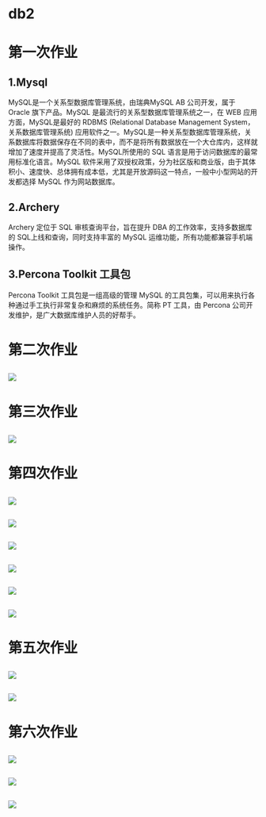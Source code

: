 # db2
# 第一次作业
## 1.Mysql
MySQL是一个关系型数据库管理系统，由瑞典MySQL AB 公司开发，属于 Oracle 旗下产品。MySQL 是最流行的关系型数据库管理系统之一，在 WEB 应用方面，MySQL是最好的 RDBMS (Relational Database Management System，关系数据库管理系统) 应用软件之一。MySQL是一种关系型数据库管理系统，关系数据库将数据保存在不同的表中，而不是将所有数据放在一个大仓库内，这样就增加了速度并提高了灵活性。MySQL所使用的 SQL 语言是用于访问数据库的最常用标准化语言。MySQL 软件采用了双授权政策，分为社区版和商业版，由于其体积小、速度快、总体拥有成本低，尤其是开放源码这一特点，一般中小型网站的开发都选择 MySQL 作为网站数据库。

## 2.Archery
Archery 定位于 SQL 审核查询平台，旨在提升 DBA 的工作效率，支持多数据库的 SQL上线和查询，同时支持丰富的 MySQL 运维功能，所有功能都兼容手机端操作。

## 3.Percona Toolkit 工具包
Percona Toolkit 工具包是一组高级的管理 MySQL 的工具包集，可以用来执行各种通过手工执行非常复杂和麻烦的系统任务。简称 PT 工具，由 Percona 公司开发维护，是广大数据库维护人员的好帮手。

# 第二次作业
## ![](1/2.jpg)

# 第三次作业
## ![](1/3.jpg)

# 第四次作业
## ![](1/4.1.jpg)
## ![](1/4.2.jpg)
## ![](1/4.3.jpg)
## ![](1/4.4.jpg)
## ![](1/4.5.jpg)
## ![](1/4.6.jpg)

# 第五次作业
## ![](1/5.1.jpg)
## ![](1/5.2.jpg)

# 第六次作业
## ![](1/6.1.jpg)
## ![](1/6.2.jpg)
## ![](1/6.3.jpg)